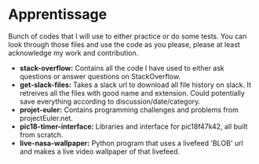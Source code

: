 # Apprentissage
Bunch of codes that I will use to either practice or do some tests. 
You can look through those files and use the code as you please, please at least acknowledge my work and contribution.

* **stack-overflow:** Contains all the code I have used to either ask questions or answer questions on StackOverflow.
* **get-slack-files:** Takes a slack url to download all file history on slack.
It retreives all the files with good name and extension. Could potentially save everything according to discussion/date/category.
* **projet-euler:** Contains programming challenges and problems from projectEuler.net.
* **pic18-timer-interface:** Libraries and interface for pic18f47k42, all built from scratch.
* **live-nasa-wallpaper:** Python program that uses a livefeed 'BLOB' url and makes a live video wallpaper of that livefeed.
